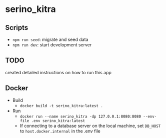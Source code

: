 # serino_kitra

## Scripts

- `npm run seed`: migrate and seed data
- `npm run dev`: start development server

## TODO

created detailed instructions on how to run this app

## Docker

- Build
  - `docker build -t serino_kitra:latest .`
- Run
  - `docker run --name serino_kitra -dp 127.0.0.1:8080:8080 --env-file .env serino_kitra:latest`
  - If connecting to a database server on the local machine, set `DB_HOST` to `host.docker.internal` in the .env file

